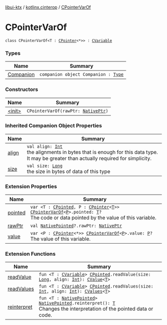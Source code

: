 [libui-ktx](../../index.md) / [kotlinx.cinterop](../index.md) / [CPointerVarOf](./index.md)

# CPointerVarOf

`class CPointerVarOf<T : `[`CPointer`](../-c-pointer/index.md)`<*>> : `[`CVariable`](../-c-variable/index.md)

### Types

| Name | Summary |
|---|---|
| [Companion](-companion.md) | `companion object Companion : `[`Type`](../-c-variable/-type/index.md) |

### Constructors

| Name | Summary |
|---|---|
| [&lt;init&gt;](-init-.md) | `CPointerVarOf(rawPtr: `[`NativePtr`](../-native-ptr.md)`)` |

### Inherited Companion Object Properties

| Name | Summary |
|---|---|
| [align](../-c-variable/-type/align.md) | `val align: `[`Int`](https://kotlinlang.org/api/latest/jvm/stdlib/kotlin/-int/index.html)<br>the alignments in bytes that is enough for this data type. It may be greater than actually required for simplicity. |
| [size](../-c-variable/-type/size.md) | `val size: `[`Long`](https://kotlinlang.org/api/latest/jvm/stdlib/kotlin/-long/index.html)<br>the size in bytes of data of this type |

### Extension Properties

| Name | Summary |
|---|---|
| [pointed](../pointed.md) | `var <T : `[`CPointed`](../-c-pointed/index.md)`, P : `[`CPointer`](../-c-pointer/index.md)`<`[`T`](../pointed.md#T)`>> `[`CPointerVarOf`](./index.md)`<`[`P`](../pointed.md#P)`>.pointed: `[`T`](../pointed.md#T)`?`<br>The code or data pointed by the value of this variable. |
| [rawPtr](../raw-ptr.md) | `val `[`NativePointed`](../-native-pointed/index.md)`?.rawPtr: `[`NativePtr`](../-native-ptr.md) |
| [value](../value.md) | `var <P : `[`CPointer`](../-c-pointer/index.md)`<*>> `[`CPointerVarOf`](./index.md)`<`[`P`](../value.md#P)`>.value: `[`P`](../value.md#P)`?`<br>The value of this variable. |

### Extension Functions

| Name | Summary |
|---|---|
| [readValue](../read-value.md) | `fun <T : `[`CVariable`](../-c-variable/index.md)`> `[`CPointed`](../-c-pointed/index.md)`.readValue(size: `[`Long`](https://kotlinlang.org/api/latest/jvm/stdlib/kotlin/-long/index.html)`, align: `[`Int`](https://kotlinlang.org/api/latest/jvm/stdlib/kotlin/-int/index.html)`): `[`CValue`](../-c-value/index.md)`<`[`T`](../read-value.md#T)`>` |
| [readValues](../read-values.md) | `fun <T : `[`CVariable`](../-c-variable/index.md)`> `[`CPointed`](../-c-pointed/index.md)`.readValues(size: `[`Int`](https://kotlinlang.org/api/latest/jvm/stdlib/kotlin/-int/index.html)`, align: `[`Int`](https://kotlinlang.org/api/latest/jvm/stdlib/kotlin/-int/index.html)`): `[`CValues`](../-c-values/index.md)`<`[`T`](../read-values.md#T)`>` |
| [reinterpret](../reinterpret.md) | `fun <T : `[`NativePointed`](../-native-pointed/index.md)`> `[`NativePointed`](../-native-pointed/index.md)`.reinterpret(): `[`T`](../reinterpret.md#T)<br>Changes the interpretation of the pointed data or code. |
